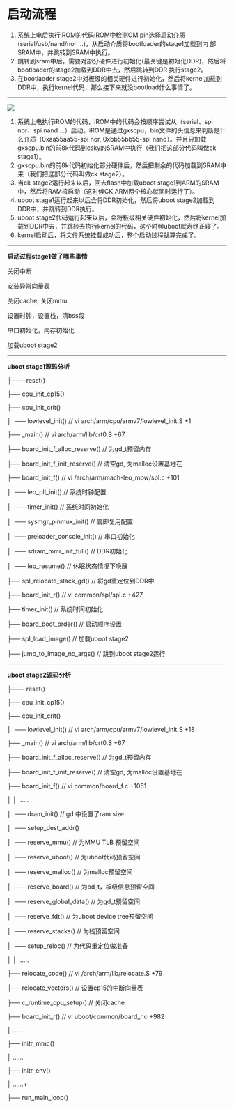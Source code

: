 # 启动流程

1. 系统上电后执行iROM的代码iROM中检测OM pin选择启动介质\(serial/usb/nand/nor ...\)，从启动介质将bootloader的stage1加载到内 部SRAM中，并跳转到SRAM中执行。
2. 跳转到sram中后，需要对部分硬件进行初始化\(最关键是初始化DDR\)，然后将bootloader的stage2加载到DDR中去，然后跳转到DDR 执行stage2。
3. 在bootlaoder stage2中对板级的相关硬件进行初始化，然后将kernel加载到DDR中，执行kernel代码，那么接下来就没bootload什么事情了。

---

![](https://13421398942.gitbooks.io/gx8010_uboot-openwrt/content/assets/GX8010.png)

1. 系统上电执行iROM的代码，iROM中的代码会按顺序尝试从（serial、spi nor、spi nand ...）启动。iROM是通过gxscpu，bin文件的头信息来判断是什么介质（0xaa55aa55-spi nor, 0xbb55bb55-spi nand）。并且只加载gxscpu.bin的前8k代码到csky的SRAM中执行（我们把这部分代码叫做ck stage1）。
2. gxscpu.bin的前8k代码初始化部分硬件后，然后把剩余的代码加载到SRAM中来（我们把这部分代码叫做ck stage2）。
3. 当ck stage2运行起来以后，回去flash中加载uboot stage1到ARM的SRAM中，然后将RAM核启动（这时候CK ARM两个核心就同时运行了）。
4. uboot stage1运行起来以后会将DDR初始化，然后将uboot stage2加载到DDR中，并跳转到DDR执行。
5. uboot stage2代码运行起来以后，会将板级相关硬件初始化，然后将kernel加载到DDR中去，并跳转去执行kernel的代码，这个时候uboot就寿终正寝了。
6. kernel启动后，将文件系统挂载成功后，整个启动过程就算完成了。

---

**启动过程stage1做了哪些事情**

关闭中断

安装异常向量表

关闭cache, 关闭mmu

设置时钟，设置栈，清bss段

串口初始化，内存初始化

加载uboot stage2

---

**uboot stage1源码分析**

├─── reset\(\)

├── cpu\_init\_cp15\(\)

├── cpu\_init\_crit\(\)

│ ├── lowlevel\_init\(\) // vi arch/arm/cpu/armv7/lowlevel\_init.S +1

├── \_main\(\) // vi arch/arm/lib/crt0.S +67

├── board\_init\_f\_alloc\_reserve\(\) // 为gd\_t预留内存

├── board\_init\_f\_init\_reserve\(\) // 清空gd, 为malloc设置基地在

├── board\_init\_f\(\) // vi /arch/arm/mach-leo\_mpw/spl.c +101

│ ├── leo\_pll\_init\(\) // 系统时钟配置

│ ├── timer\_init\(\) // 系统时间初始化

│ ├── sysmgr\_pinmux\_init\(\) // 管脚复用配置

│ ├── preloader\_console\_init\(\) // 串口初始化

│ ├── sdram\_mmr\_init\_full\(\) // DDR初始化

│ ├── leo\_resume\(\) // 休眠状态情况下唤醒

├── spl\_relocate\_stack\_gd\(\) // 将gd重定位到DDR中

├── board\_init\_r\(\) // vi common/spl/spl.c +427

├── timer\_init\(\) // 系统时间初始化

├── board\_boot\_order\(\) // 启动顺序设置

├── spl\_load\_image\(\) // 加载uboot stage2

├── jump\_to\_image\_no\_args\(\) // 跳到uboot stage2运行

---

**uboot stage2源码分析**

├─── reset\(\)

├── cpu\_init\_cp15\(\)

├── cpu\_init\_crit\(\)

│ ├── lowlevel\_init\(\) // vi arch/arm/cpu/armv7/lowlevel\_init.S +18

├── \_main\(\) // vi arch/arm/lib/crt0.S +67

├── board\_init\_f\_alloc\_reserve\(\) // 为gd\_t预留内存

├── board\_init\_f\_init\_reserve\(\) // 清空gd, 为malloc设置基地在

├── board\_init\_f\(\) // vi common/board\_f.c +1051

│ │ ......

│ ├── dram\_init\(\) // gd 中设置了ram size

│ ├── setup\_dest\_addr\(\)

│ ├── reserve\_mmu\(\) // 为MMU TLB 预留空间

│ ├── reserve\_uboot\(\) // 为uboot代码预留空间

│ ├── reserve\_malloc\(\) // 为malloc预留空间

│ ├── reserve\_board\(\) // 为bd\_t，板级信息预留空间

│ ├── reserve\_global\_data\(\) // 为gd\_t预留空间

│ ├── reserve\_fdt\(\) // 为uboot device tree预留空间

│ ├── reserve\_stacks\(\) // 为栈预留空间

│ ├── setup\_reloc\(\) // 为代码重定位做准备

│ │ ......

├── relocate\_code\(\) // vi /arch/arm/lib/relocate.S +79

├── relocate\_vectors\(\) // 设置cp15的中断向量表

├── c\_runtime\_cpu\_setup\(\) // 关闭cache

├── board\_init\_r\(\) // vi uboot/common/board\_r.c +982

│ ......

├── initr\_mmc\(\)

│ ......

├── initr\_env\(\)

│ ......+

├── run\_main\_loop\(\)

